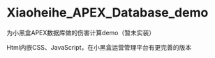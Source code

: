 # Xiaoheihe_APEX_Database_demo

为小黑盒APEX数据库做的伤害计算demo（暂未实装）

Html内嵌CSS、JavaScript，在小黑盒运营管理平台有更完善的版本
